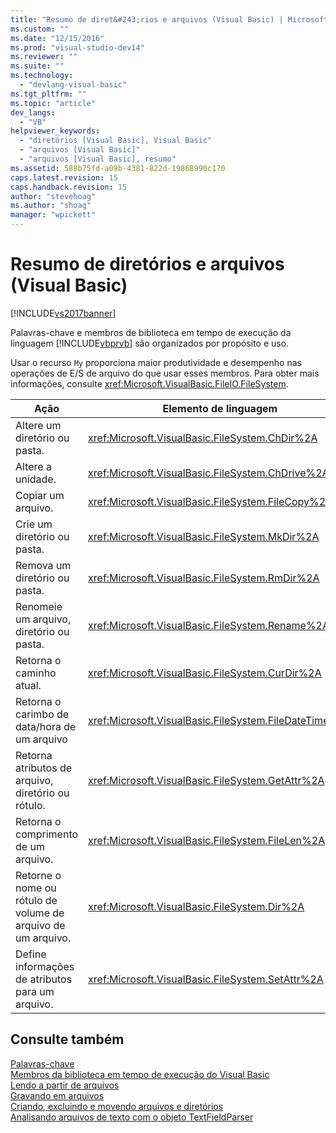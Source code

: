 ```yaml
---
title: "Resumo de diret&#243;rios e arquivos (Visual Basic) | Microsoft Docs"
ms.custom: ""
ms.date: "12/15/2016"
ms.prod: "visual-studio-dev14"
ms.reviewer: ""
ms.suite: ""
ms.technology: 
  - "devlang-visual-basic"
ms.tgt_pltfrm: ""
ms.topic: "article"
dev_langs: 
  - "VB"
helpviewer_keywords: 
  - "diretórios [Visual Basic], Visual Basic"
  - "arquivos [Visual Basic]"
  - "arquivos [Visual Basic], resumo"
ms.assetid: 588b75fd-a09b-4381-822d-19868990c170
caps.latest.revision: 15
caps.handback.revision: 15
author: "stevehoag"
ms.author: "shoag"
manager: "wpickett"
---
```

# Resumo de diret&#243;rios e arquivos (Visual Basic)
[!INCLUDE[vs2017banner](../../../csharp/includes/vs2017banner.md)]

Palavras\-chave e membros de biblioteca em tempo de execução da linguagem [!INCLUDE[vbprvb](../../../csharp/programming-guide/concepts/linq/includes/vbprvb_md.md)] são organizados por propósito e uso.  
  
 Usar o recurso `My` proporciona maior produtividade e desempenho nas operações de E\/S de arquivo do que usar esses membros.  Para obter mais informações, consulte <xref:Microsoft.VisualBasic.FileIO.FileSystem>.  
  
|**Ação**|**Elemento de linguagem**|  
|--------------|-------------------------------|  
|Altere um diretório ou pasta.|<xref:Microsoft.VisualBasic.FileSystem.ChDir%2A>|  
|Altere a unidade.|<xref:Microsoft.VisualBasic.FileSystem.ChDrive%2A>|  
|Copiar um arquivo.|<xref:Microsoft.VisualBasic.FileSystem.FileCopy%2A>|  
|Crie um diretório ou pasta.|<xref:Microsoft.VisualBasic.FileSystem.MkDir%2A>|  
|Remova um diretório ou pasta.|<xref:Microsoft.VisualBasic.FileSystem.RmDir%2A>|  
|Renomeie um arquivo, diretório ou pasta.|<xref:Microsoft.VisualBasic.FileSystem.Rename%2A>|  
|Retorna o caminho atual.|<xref:Microsoft.VisualBasic.FileSystem.CurDir%2A>|  
|Retorna o carimbo de data\/hora de um arquivo|<xref:Microsoft.VisualBasic.FileSystem.FileDateTime%2A>|  
|Retorna atributos de arquivo, diretório ou rótulo.|<xref:Microsoft.VisualBasic.FileSystem.GetAttr%2A>|  
|Retorna o comprimento de um arquivo.|<xref:Microsoft.VisualBasic.FileSystem.FileLen%2A>|  
|Retorne o nome ou rótulo de volume de arquivo de um arquivo.|<xref:Microsoft.VisualBasic.FileSystem.Dir%2A>|  
|Define informações de atributos para um arquivo.|<xref:Microsoft.VisualBasic.FileSystem.SetAttr%2A>|  
  
## Consulte também  
 [Palavras\-chave](../../../visual-basic/language-reference/keywords/index.md)   
 [Membros da biblioteca em tempo de execução do Visual Basic](../../../visual-basic/language-reference/runtime-library-members.md)   
 [Lendo a partir de arquivos](../../../visual-basic/developing-apps/programming/drives-directories-files/reading-from-files.md)   
 [Gravando em arquivos](../../../visual-basic/developing-apps/programming/drives-directories-files/writing-to-files.md)   
 [Criando, excluindo e movendo arquivos e diretórios](../../../visual-basic/developing-apps/programming/drives-directories-files/creating-deleting-and-moving-files-and-directories.md)   
 [Analisando arquivos de texto com o objeto TextFieldParser](../../../visual-basic/developing-apps/programming/drives-directories-files/parsing-text-files-with-the-textfieldparser-object.md)